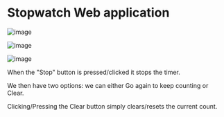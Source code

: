 # Stopwatch Web application

![image](https://github.com/diganthhs/PRODIGY_WD_02/assets/142293526/df44464a-f0be-40e8-be43-df1b5d58c93d)

![image](https://github.com/diganthhs/PRODIGY_WD_02/assets/142293526/5733a0ec-6c4e-4e6a-99d6-6bb501158346)

![image](https://github.com/diganthhs/PRODIGY_WD_02/assets/142293526/e400f58c-ed9e-4ce5-a1e5-f71462173d7d)



When the "Stop" button is pressed/clicked it stops the timer.

We then have two options: we can either Go again to keep counting or Clear.

Clicking/Pressing the Clear button simply clears/resets the current count.
